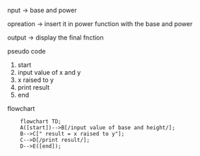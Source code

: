 nput -> base and power

opreation -> insert it in power function with the base and power

output -> display the final fnction


pseudo code
1. start
2. input value of x and y
3. x raised to y
4. print result
5. end


flowchart
```mermaid
    flowchart TD;
    A([start])-->B[/input value of base and height/];
    B-->C[" result = x raised to y"];
    C-->D[/print result/];
    D-->E([end]);
```
